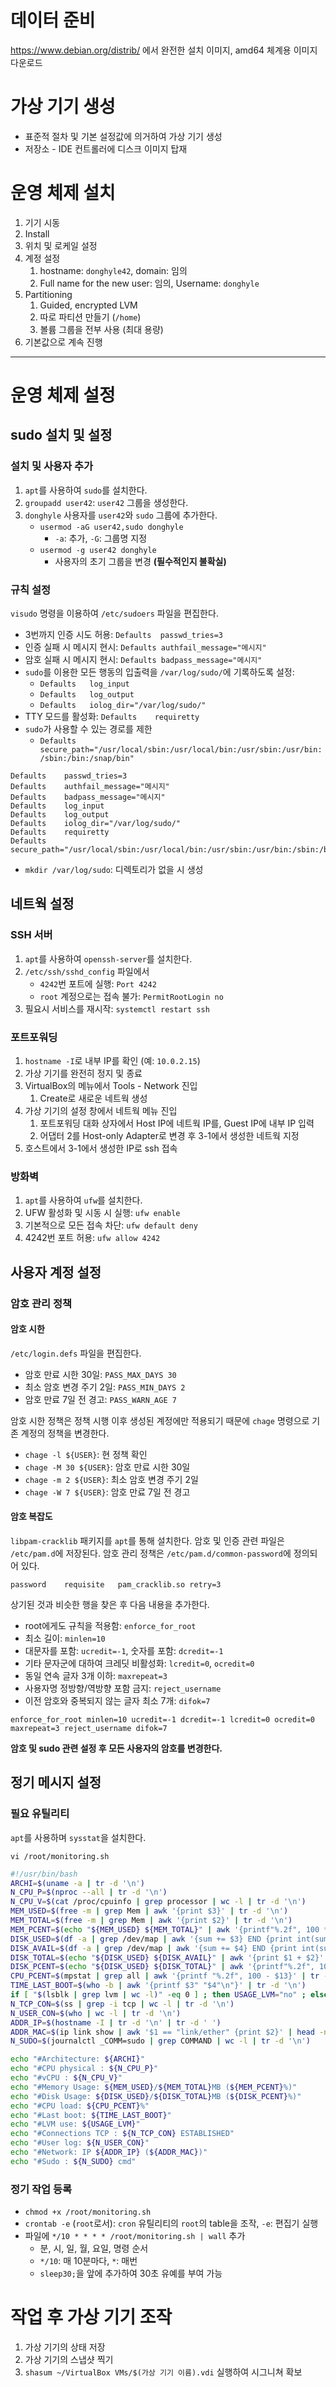 # 데이터 준비

https://www.debian.org/distrib/ 에서 완전한 설치 이미지, amd64 체계용 이미지 다운로드

# 가상 기기 생성

- 표준적 절차 및 기본 설정값에 의거하여 가상 기기 생성
- 저장소 - IDE 컨트롤러에 디스크 이미지 탑재

# 운영 체제 설치

1. 기기 시동
1. Install
1. 위치 및 로케일 설정
1. 계정 설정
    1. hostname: `donghyle42`, domain: 임의
    1. Full name for the new user: 임의, Username: `donghyle`
1. Partitioning
    1. Guided, encrypted LVM
    1. 따로 파티션 만들기 (`/home`)
    1. 볼륨 그룹을 전부 사용 (최대 용량)
2. 기본값으로 계속 진행

---

# 운영 체제 설정

## sudo 설치 및 설정

### 설치 및 사용자 추가

1. `apt`를 사용하여 `sudo`를 설치한다.
2. `groupadd user42`: `user42` 그룹을 생성한다.
3. `donghyle` 사용자를 `user42`와 `sudo` 그룹에 추가한다.
    - `usermod -aG user42,sudo donghyle`
        - `-a`: 추가, `-G`: 그룹명 지정
    - `usermod -g user42 donghyle`
        - 사용자의 초기 그룹을 변경 **(필수적인지 불확실)**

### 규칙 설정

`visudo` 명령을 이용하여 `/etc/sudoers` 파일을 편집한다.

- 3번까지 인증 시도 허용: `Defaults	passwd_tries=3`
- 인증 실패 시 메시지 현시: `Defaults	authfail_message="메시지"`
- 암호 실패 시 메시지 현시: `Defaults	badpass_message="메시지"`
- `sudo`를 이용한 모든 행동의 입출력을 `/var/log/sudo/`에 기록하도록 설정:
  - `Defaults	log_input`
  - `Defaults	log_output`
  - `Defaults	iolog_dir="/var/log/sudo/"`
- TTY 모드를 활성화: `Defaults	requiretty`
- `sudo`가 사용할 수 있는 경로를 제한
  - `Defaults	secure_path="/usr/local/sbin:/usr/local/bin:/usr/sbin:/usr/bin:/sbin:/bin:/snap/bin"`

```
Defaults	passwd_tries=3
Defaults	authfail_message="메시지"
Defaults	badpass_message="메시지"
Defaults	log_input
Defaults	log_output
Defaults	iolog_dir="/var/log/sudo/"
Defaults	requiretty
Defaults	secure_path="/usr/local/sbin:/usr/local/bin:/usr/sbin:/usr/bin:/sbin:/bin:/snap/bin"
```

- `mkdir /var/log/sudo`: 디렉토리가 없을 시 생성

## 네트웍 설정

### SSH 서버

1. `apt`를 사용하여 `openssh-server`를 설치한다.
1. `/etc/ssh/sshd_config` 파일에서
    - `4242`번 포트에 실행: `Port 4242`
    - `root` 계정으로는 접속 불가: `PermitRootLogin no`
1. 필요시 서비스를 재시작: `systemctl restart ssh`


### 포트포워딩

1. `hostname -I`로 내부 IP를 확인 (예: `10.0.2.15`)
1. 가상 기기를 완전히 정지 및 종료
2. VirtualBox의 메뉴에서 Tools - Network 진입
   1. Create로 새로운 네트웍 생성
3. 가상 기기의 설정 창에서 네트웍 메뉴 진입
   1. 포트포워딩 대화 상자에서 Host IP에 네트웍 IP를, Guest IP에 내부 IP 입력
   2. 어댑터 2를 Host-only Adapter로 변경 후 3-1에서 생성한 네트웍 지정
4. 호스트에서 3-1에서 생성한 IP로 ssh 접속

### 방화벽

1. `apt`를 사용하여 `ufw`를 설치한다.
1. UFW 활성화 및 시동 시 실행: `ufw enable`
1. 기본적으로 모든 접속 차단: `ufw default deny`
1. 4242번 포트 허용: `ufw allow 4242`

## 사용자 계정 설정

### 암호 관리 정책

#### 암호 시한

`/etc/login.defs` 파일을 편집한다.

- 암호 만료 시한 30일: `PASS_MAX_DAYS 30`
- 최소 암호 변경 주기 2일: `PASS_MIN_DAYS 2`
- 암호 만료 7일 전 경고: `PASS_WARN_AGE 7`

암호 시한 정책은 정책 시행 이후 생성된 계정에만 적용되기 때문에 `chage` 명령으로 기존 계정의 정책을 변경한다.

- `chage -l ${USER}`: 현 정책 확인
- `chage -M 30 ${USER}`: 암호 만료 시한 30일
- `chage -m 2 ${USER}`: 최소 암호 변경 주기 2일
- `chage -W 7 ${USER}`: 암호 만료 7일 전 경고

#### 암호 복잡도

`libpam-cracklib` 패키지를 `apt`를 통해 설치한다. 암호 및 인증 관련 파일은 `/etc/pam.d`에 저장된다. 암호 관리 정책은 `/etc/pam.d/common-password`에 정의되어 있다.
```
password	requisite	pam_cracklib.so retry=3
```
상기된 것과 비슷한 행을 찾은 후 다음 내용을 추가한다.

- root에게도 규칙을 적용함: `enforce_for_root`
- 최소 길이: `minlen=10`
- 대문자를 포함: `ucredit=-1`, 숫자를 포함: `dcredit=-1`
- 기타 문자군에 대하여 크레딧 비활성화: `lcredit=0`, `ocredit=0`
- 동일 연속 글자 3개 이하: `maxrepeat=3`
- 사용자명 정방향/역방향 포함 금지: `reject_username`
- 이전 암호와 중복되지 않는 글자 최소 7개: `difok=7`

```
enforce_for_root minlen=10 ucredit=-1 dcredit=-1 lcredit=0 ocredit=0 maxrepeat=3 reject_username difok=7
```

**암호 및 sudo 관련 설정 후 모든 사용자의 암호를 변경한다.**

## 정기 메시지 설정

### 필요 유틸리티

`apt`를 사용하며 `sysstat`을 설치한다.

`vi /root/monitoring.sh`
```bash
#!/usr/bin/bash
ARCHI=$(uname -a | tr -d '\n')
N_CPU_P=$(nproc --all | tr -d '\n')
N_CPU_V=$(cat /proc/cpuinfo | grep processor | wc -l | tr -d '\n')
MEM_USED=$(free -m | grep Mem | awk '{print $3}' | tr -d '\n')
MEM_TOTAL=$(free -m | grep Mem | awk '{print $2}' | tr -d '\n')
MEM_PCENT=$(echo "${MEM_USED} ${MEM_TOTAL}" | awk '{printf"%.2f", 100 * $1 / $2}' | tr -d '\n')
DISK_USED=$(df -a | grep /dev/map | awk '{sum += $3} END {print int(sum / 1024)}' | tr -d '\n')
DISK_AVAIL=$(df -a | grep /dev/map | awk '{sum += $4} END {print int(sum / 1024)}' | tr -d '\n')
DISK_TOTAL=$(echo "${DISK_USED} ${DISK_AVAIL}" | awk '{print $1 + $2}' | tr -d '\n')
DISK_PCENT=$(echo "${DISK_USED} ${DISK_TOTAL}" | awk '{printf"%.2f", 100 * $1 / $2}' | tr -d '\n')
CPU_PCENT=$(mpstat | grep all | awk '{printf "%.2f", 100 - $13}' | tr -d '\n')
TIME_LAST_BOOT=$(who -b | awk '{printf $3" "$4"\n"}' | tr -d '\n')
if [ "$(lsblk | grep lvm | wc -l)" -eq 0 ] ; then USAGE_LVM="no" ; else USAGE_LVM="yes" ; fi
N_TCP_CON=$(ss | grep -i tcp | wc -l | tr -d '\n')
N_USER_CON=$(who | wc -l | tr -d '\n')
ADDR_IP=$(hostname -I | tr -d '\n' | tr -d ' ')
ADDR_MAC=$(ip link show | awk '$1 == "link/ether" {print $2}' | head -n 1 | tr -d '\n')
N_SUDO=$(journalctl _COMM=sudo | grep COMMAND | wc -l | tr -d '\n')

echo "#Architecture: ${ARCHI}"
echo "#CPU physical : ${N_CPU_P}"
echo "#vCPU : ${N_CPU_V}"
echo "#Memory Usage: ${MEM_USED}/${MEM_TOTAL}MB (${MEM_PCENT}%)"
echo "#Disk Usage: ${DISK_USED}/${DISK_TOTAL}MB (${DISK_PCENT}%)"
echo "#CPU load: ${CPU_PCENT}%"
echo "#Last boot: ${TIME_LAST_BOOT}"
echo "#LVM use: ${USAGE_LVM}"
echo "#Connections TCP : ${N_TCP_CON} ESTABLISHED"
echo "#User log: ${N_USER_CON}"
echo "#Network: IP ${ADDR_IP} (${ADDR_MAC})"
echo "#Sudo : ${N_SUDO} cmd"
```

### 정기 작업 등록

- `chmod +x /root/monitoring.sh`
- `crontab -e` (`root`로서): `cron` 유틸리티의 `root`의 table을 조작, `-e`: 편집기 실행
- 파일에 `*/10 * * * * /root/monitoring.sh | wall` 추가
  - 분, 시, 일, 월, 요일, 명령 순서
  - `*/10`: 매 10분마다, `*`: 매번
  - `sleep30;`을 앞에 추가하여 30초 유예를 부여 가능

# 작업 후 가상 기기 조작

1. 가상 기기의 상태 저장
1. 가상 기기의 스냅샷 찍기
1. `shasum ~/VirtualBox VMs/$(가상 기기 이름).vdi` 실행하여 시그니쳐 확보
